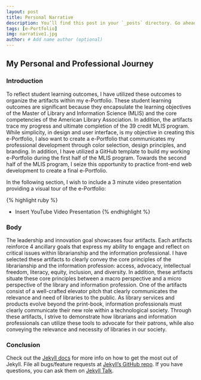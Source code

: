 ```yaml
---
layout: post
title: Personal Narrative
description: You’ll find this post in your `_posts` directory. Go ahead and edit it and re-build the site to see your changes. # Add post description (optional)
tags: [e-Portfolio]
img: narrative1.jpg
author: # Add name author (optional)
---
```

## My Personal and Professional Journey

### Introduction

To reflect student learning outcomes, I have utilized these outcomes to organize the artifacts within my e-Portfolio.  These student learning outcomes are significant because they encapsulate the learning objectives of the Master of Library and Information Science (MLIS) and the core competencies of the American Library Association. In addition, the artifacts trace my progress and ultimate completion of the 39 credit MLIS program. While simplicity, in design and user interface, is my objective in creating this e-Portfolio, I also want to create a e-Portfolio that communicates my professional development through color selection, design principles, and branding. In addition, I have utilized a GitHub template to build my working e-Portfolio during the first half of the MLIS program. Towards the second half of the MLIS program, I seize this opportunity to practice front-end web development to create a final e-Portfolio.

In the following section, I wish to include a 3 minute video presentation providing a visual tour of the e-Portfolio:

{% highlight ruby %}
- Insert YouTube Video Presentation
{% endhighlight %}

### Body

The leadership and innovation goal showcases four artifacts. Each artifacts reinforce 4 ancillary goals that express my ability to engage and reflect on critical issues within librarianship and the information professional. I have selected these artifacts to clearly convey the core principles of the librarianship and the information profession: access, advocacy, intellectual freedom, literacy, equity, inclusion, and diversity. In addition, these artifacts situate these core principles between a macro perspective and a micro perspective of the library and information profession. One of the artifacts consist of a well-crafted elevator pitch that clearly communicates the relevance and need of libraries to the public. As library services and products evolve beyond the print-book, information professionals must clearly communicate their new role within a technological society. Through these artifacts, I strive to demonstrate how librarians and information professionals can utilize these tools to advocate for their patrons, while also conveying the relevance and necessity of libraries in our society. 

### Conclusion


Check out the [Jekyll docs][jekyll-docs] for more info on how to get the most out of Jekyll. File all bugs/feature requests at [Jekyll’s GitHub repo][jekyll-gh]. If you have questions, you can ask them on [Jekyll Talk][jekyll-talk].

[jekyll-docs]: https://jekyllrb.com/docs/home
[jekyll-gh]:   https://github.com/jekyll/jekyll
[jekyll-talk]: https://talk.jekyllrb.com/
